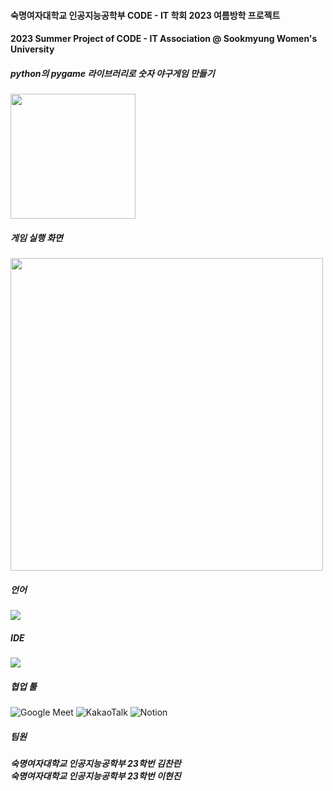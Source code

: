 #### 숙명여자대학교 인공지능공학부 CODE - IT 학회 2023 여름방학 프로젝트
#### 2023 Summer Project of CODE - IT Association @ Sookmyung Women's University

##### python의 pygame 라이브러리로 숫자 야구게임 만들기 
<img src="https://github.com/user-attachments/assets/20d577ba-67e6-4ae0-b6f5-e19c52cdae4e" height="200"/>


##### 게임 실행 화면
<img src="https://github.com/user-attachments/assets/52e73937-fd7b-46ad-8bcc-7fe8717f77ca" height="500"/>


##### 언어 
<img src="https://img.shields.io/badge/Python-3776AB?style=flat-square&logo=Python&logoColor=white"/>


##### IDE
<img src="https://img.shields.io/badge/Visual Studio-5C2D91?style=flat-square&logo=Visual Studio&logoColor=white"/> 

##### 협업 툴
![Google Meet](https://img.shields.io/badge/Google%20Meet-00897B?style=for-the-badge&logo=google-meet&logoColor=white) ![KakaoTalk](https://img.shields.io/badge/kakaotalk-ffcd00.svg?style=for-the-badge&logo=kakaotalk&logoColor=000000) ![Notion](https://img.shields.io/badge/Notion-%23000000.svg?style=for-the-badge&logo=notion&logoColor=white)


##### 팀원 

<h5>숙명여자대학교 인공지능공학부 23학번 김찬란 <br>
숙명여자대학교 인공지능공학부 23학번 이현진 <br> </h5>
